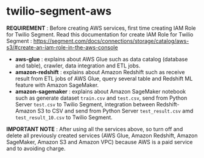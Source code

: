 # twilio-segment-aws

**REQUIREMENT** : Before creating AWS services, first time creating IAM Role for Twilio Segment. Read this documentation for create IAM Role for Twilio Segment : https://segment.com/docs/connections/storage/catalog/aws-s3/#create-an-iam-role-in-the-aws-console

- **aws-glue** : explains about AWS Glue such as data catalog (database and table), crawler, data integration and ETL jobs.
- **amazon-redshift** : explains about Amazon Redshift such as receive result from ETL jobs of AWS Glue, query several table and Redshift ML feature with Amazon SageMaker.
- **amazon-sagemaker** : explains about Amazon SageMaker notebook such as generate dataset `train.csv` and `test.csv`, send from Python Server `test.csv` to Twilio Segment, integration between Redshift-Amazon S3 to CSV and send from Python Server `test_result.csv` amd `test_result_10.csv` to Twilio Segment.

**IMPORTANT NOTE** : After using all the services above, so turn off and delete all previously created services (AWS Glue, Amazon Redshift, Amazon SageMaker, Amazon S3 and Amazon VPC) because AWS is a paid service and to avoiding charge.
